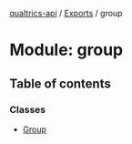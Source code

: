 [qualtrics-api](../README.md) / [Exports](../modules.md) / group

# Module: group

## Table of contents

### Classes

- [Group](../classes/group.Group.md)

